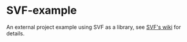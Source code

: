 # SVF-example
An external project example using SVF as a library, see [SVF's wiki](https://github.com/SVF-tools/SVF/wiki/Using-SVF-as-a-lib-in-your-own-tool) for details.
